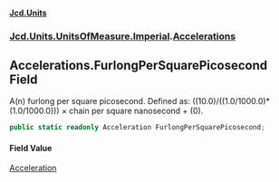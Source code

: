 #### [Jcd.Units](index.md 'index')
### [Jcd.Units.UnitsOfMeasure.Imperial](Jcd.Units.UnitsOfMeasure.Imperial.md 'Jcd.Units.UnitsOfMeasure.Imperial').[Accelerations](Accelerations.md 'Jcd.Units.UnitsOfMeasure.Imperial.Accelerations')

## Accelerations.FurlongPerSquarePicosecond Field

A(n) furlong per square picosecond. Defined as: ((10.0)/((1.0/1000.0)*(1.0/1000.0))) × chain per square nanosecond + (0).

```csharp
public static readonly Acceleration FurlongPerSquarePicosecond;
```

#### Field Value
[Acceleration](Acceleration.md 'Jcd.Units.UnitTypes.Acceleration')